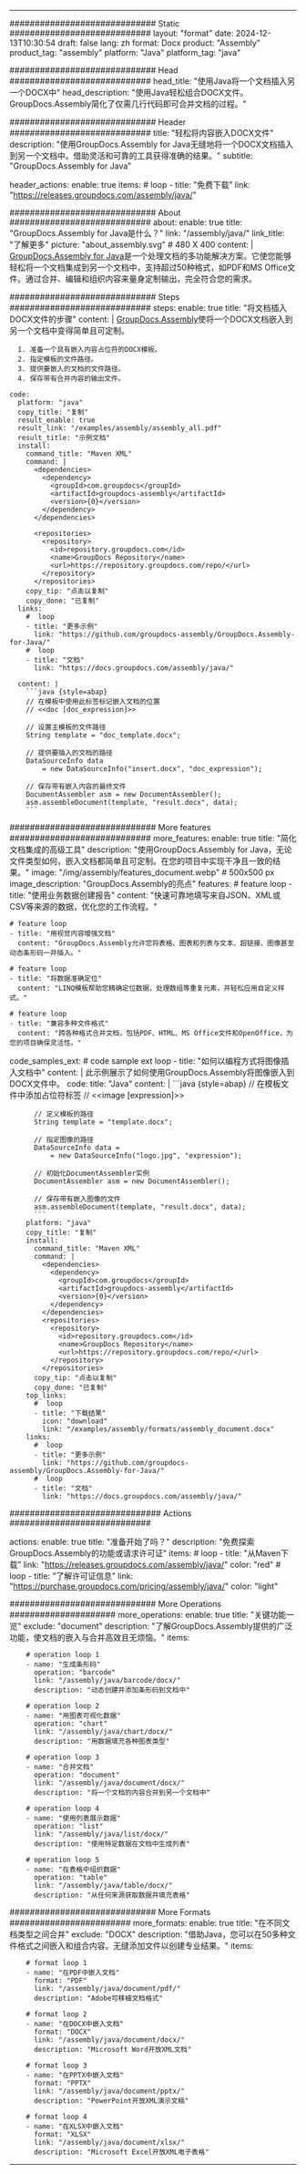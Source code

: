 



---
############################# Static ############################
layout: "format"
date:  2024-12-13T10:30:54
draft: false
lang: zh
format: Docx
product: "Assembly"
product_tag: "assembly"
platform: "Java"
platform_tag: "java"

############################# Head ############################
head_title: "使用Java将一个文档插入另一个DOCX中"
head_description: "使用Java轻松组合DOCX文件。GroupDocs.Assembly简化了仅需几行代码即可合并文档的过程。"

############################# Header ############################
title: "轻松将内容嵌入DOCX文件" 
description: "使用GroupDocs.Assembly for Java无缝地将一个DOCX文档插入到另一个文档中。借助灵活和可靠的工具获得准确的结果。"
subtitle: "GroupDocs.Assembly for Java" 

header_actions:
  enable: true
  items:
    #  loop
    - title: "免费下载"
      link: "https://releases.groupdocs.com/assembly/java/"
      
############################# About ############################
about:
    enable: true
    title: "GroupDocs.Assembly for Java是什么？"
    link: "/assembly/java/"
    link_title: "了解更多"
    picture: "about_assembly.svg" # 480 X 400
    content: |
       [GroupDocs.Assembly for Java](/assembly/java/)是一个处理文档的多功能解决方案。它使您能够轻松将一个文档集成到另一个文档中，支持超过50种格式，如PDF和MS Office文件。通过合并、编辑和组织内容来量身定制输出，完全符合您的需求。

############################# Steps ############################
steps:
    enable: true
    title: "将文档插入DOCX文件的步骤"
    content: |
      [GroupDocs.Assembly](/assembly/java/)使将一个DOCX文档嵌入到另一个文档中变得简单且可定制。
      
      1. 准备一个具有嵌入内容占位符的DOCX模板。
      2. 指定模板的文件路径。
      3. 提供要嵌入的文档的文件路径。
      4. 保存带有合并内容的输出文件。
   
    code:
      platform: "java"
      copy_title: "复制"
      result_enable: true
      result_link: "/examples/assembly/assembly_all.pdf"
      result_title: "示例文档"
      install:
        command_title: "Maven XML"
        command: |
          <dependencies>
            <dependency>
              <groupId>com.groupdocs</groupId>
              <artifactId>groupdocs-assembly</artifactId>
              <version>{0}</version>
            </dependency>
          </dependencies>

          <repositories>
            <repository>
              <id>repository.groupdocs.com</id>
              <name>GroupDocs Repository</name>
              <url>https://repository.groupdocs.com/repo/</url>
            </repository>
          </repositories>
        copy_tip: "点击以复制"
        copy_done: "已复制"
      links:
        #  loop
        - title: "更多示例"
          link: "https://github.com/groupdocs-assembly/GroupDocs.Assembly-for-Java/"
        #  loop
        - title: "文档"
          link: "https://docs.groupdocs.com/assembly/java/"
          
      content: |
        ```java {style=abap}
        // 在模板中使用此标签标记嵌入文档的位置
        // <<doc [doc_expression]>>

        // 设置主模板的文件路径
        String template = "doc_template.docx";

        // 提供要插入的文档的路径
        DataSourceInfo data 
            = new DataSourceInfo("insert.docx", "doc_expression");

        // 保存带有嵌入内容的最终文件
        DocumentAssembler asm = new DocumentAssembler();
        asm.assembleDocument(template, "result.docx", data);
        ```           

############################# More features ############################
more_features:
  enable: true
  title: "简化文档集成的高级工具"
  description: "使用GroupDocs.Assembly for Java，无论文件类型如何，嵌入文档都简单且可定制。在您的项目中实现干净且一致的结果。"
  image: "/img/assembly/features_document.webp" # 500x500 px
  image_description: "GroupDocs.Assembly的亮点"
  features:
    # feature loop
    - title: "使用业务数据创建报告"
      content: "快速可靠地填写来自JSON、XML或CSV等来源的数据，优化您的工作流程。"

    # feature loop
    - title: "用视觉内容增强文档"
      content: "GroupDocs.Assembly允许您将表格、图表和列表与文本、超链接、图像甚至动态条形码一并插入。"

    # feature loop
    - title: "将数据准确定位"
      content: "LINQ模板帮助您精确定位数据，处理数组等重复元素，并轻松应用自定义样式。"

    # feature loop
    - title: "兼容多种文件格式"
      content: "跨各种格式合并文档，包括PDF、HTML、MS Office文件和OpenOffice，为您的项目确保灵活性。"
      
  code_samples_ext:
    # code sample ext loop
    - title: "如何以编程方式将图像插入文档中"
      content: |
        此示例展示了如何使用GroupDocs.Assembly将图像嵌入到DOCX文件中。
      code:
        title: "Java"
        content: |
          ```java {style=abap}
          // 在模板文件中添加占位符标签
          // <<image [expression]>>

          // 定义模板的路径
          String template = "template.docx";

          // 指定图像的路径
          DataSourceInfo data =
              = new DataSourceInfo("logo.jpg", "expression");

          // 初始化DocumentAssembler实例
          DocumentAssembler asm = new DocumentAssembler();

          // 保存带有嵌入图像的文件
          asm.assembleDocument(template, "result.docx", data);
          ```
        platform: "java"
        copy_title: "复制"
        install:
          command_title: "Maven XML"
          command: |
            <dependencies>
              <dependency>
                <groupId>com.groupdocs</groupId>
                <artifactId>groupdocs-assembly</artifactId>
                <version>{0}</version>
              </dependency>
            </dependencies>
            <repositories>
              <repository>
                <id>repository.groupdocs.com</id>
                <name>GroupDocs Repository</name>
                <url>https://repository.groupdocs.com/repo/</url>
              </repository>
            </repositories>
          copy_tip: "点击以复制"
          copy_done: "已复制"
        top_links:
          #  loop
          - title: "下载结果"
            icon: "download"
            link: "/examples/assembly/formats/assembly_document.docx"
        links:
          #  loop
          - title: "更多示例"
            link: "https://github.com/groupdocs-assembly/GroupDocs.Assembly-for-Java/"
          #  loop
          - title: "文档"
            link: "https://docs.groupdocs.com/assembly/java/"
            

            


############################## Actions ############################

actions:
  enable: true
  title: "准备开始了吗？"
  description: "免费探索GroupDocs.Assembly的功能或请求许可证"
  items:
    #  loop
    - title: "从Maven下载"
      link: "https://releases.groupdocs.com/assembly/java/"
      color: "red"
        #  loop
    - title: "了解许可证信息"
      link: "https://purchase.groupdocs.com/pricing/assembly/java/"
      color: "light"


############################# More Operations #####################
more_operations:
    enable: true
    title: "关键功能一览"
    exclude: "document"
    description: "了解GroupDocs.Assembly提供的广泛功能，使文档的嵌入与合并高效且无烦恼。"
    items: 
          
        # operation loop 1
        - name: "生成条形码"
          operation: "barcode"
          link: "/assembly/java/barcode/docx/"
          description: "动态创建并添加条形码到文档中"

        # operation loop 2
        - name: "用图表可视化数据"
          operation: "chart"
          link: "/assembly/java/chart/docx/"
          description: "用数据填充各种图表类型"

        # operation loop 3
        - name: "合并文档"
          operation: "document"
          link: "/assembly/java/document/docx/"
          description: "将一个文档的内容合并到另一个文档中"

        # operation loop 4
        - name: "使用列表展示数据"
          operation: "list"
          link: "/assembly/java/list/docx/"
          description: "使用特定数据在文档中生成列表"

        # operation loop 5
        - name: "在表格中组织数据"
          operation: "table"
          link: "/assembly/java/table/docx/"
          description: "从任何来源获取数据并填充表格"
         
          
############################# More Formats ########################
more_formats:
    enable: true
    title: "在不同文档类型之间合并"
    exclude: "DOCX"
    description: "借助Java，您可以在50多种文件格式之间嵌入和组合内容。无缝添加文件以创建专业结果。"
    items: 
          
        # format loop 1
        - name: "在PDF中嵌入文档"
          format: "PDF"
          link: "/assembly/java/document/pdf/"
          description: "Adobe可移植文档格式"
          
        # format loop 2
        - name: "在DOCX中嵌入文档"
          format: "DOCX"
          link: "/assembly/java/document/docx/"
          description: "Microsoft Word开放XML文档"
          
        # format loop 3
        - name: "在PPTX中嵌入文档"
          format: "PPTX"
          link: "/assembly/java/document/pptx/"
          description: "PowerPoint开放XML演示文稿"
          
        # format loop 4
        - name: "在XLSX中嵌入文档"
          format: "XLSX"
          link: "/assembly/java/document/xlsx/"
          description: "Microsoft Excel开放XML电子表格"


          

---